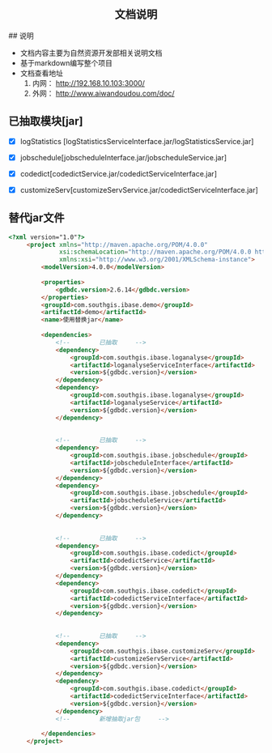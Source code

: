 <center><h2>文档说明</h2></center>
## 说明

*  文档内容主要为自然资源开发部相关说明文档
*  基于markdown编写整个项目
*  文档查看地址
    1. 内网： http://192.168.10.103:3000/
    2. 外网： http://www.aiwandoudou.com/doc/

## 已抽取模块[jar]
- [x]  logStatistics [logStatisticsServiceInterface.jar/logStatisticsService.jar]

- [x]  jobschedule[jobscheduleInterface.jar/jobscheduleService.jar]
- [x]  codedict[codedictService.jar/codedictServiceInterface.jar]
- [x]  customizeServ[customizeServService.jar/codedictServiceInterface.jar]

## 替代jar文件
```html
<?xml version="1.0"?>
     <project xmlns="http://maven.apache.org/POM/4.0.0"
              xsi:schemaLocation="http://maven.apache.org/POM/4.0.0 http://maven.apache.org/xsd/maven-4.0.0.xsd"
              xmlns:xsi="http://www.w3.org/2001/XMLSchema-instance">
         <modelVersion>4.0.0</modelVersion>
     
         <properties>
             <gdbdc.version>2.6.14</gdbdc.version>
         </properties>
         <groupId>com.southgis.ibase.demo</groupId>
         <artifactId>demo</artifactId>
         <name>使用替换jar</name>
     
         <dependencies>
             <!--        已抽取     -->
             <dependency>
                 <groupId>com.southgis.ibase.loganalyse</groupId>
                 <artifactId>loganalyseServiceInterface</artifactId>
                 <version>${gdbdc.version}</version>
             </dependency>
             <dependency>
                 <groupId>com.southgis.ibase.loganalyse</groupId>
                 <artifactId>loganalyseService</artifactId>
                 <version>${gdbdc.version}</version>
             </dependency>
     
     
             <!--        已抽取     -->
             <dependency>
                 <groupId>com.southgis.ibase.jobschedule</groupId>
                 <artifactId>jobscheduleInterface</artifactId>
                 <version>${gdbdc.version}</version>
             </dependency>
             <dependency>
                 <groupId>com.southgis.ibase.jobschedule</groupId>
                 <artifactId>jobscheduleService</artifactId>
                 <version>${gdbdc.version}</version>
             </dependency>
     
     
             <!--        已抽取     -->
             <dependency>
                 <groupId>com.southgis.ibase.codedict</groupId>
                 <artifactId>codedictService</artifactId>
                 <version>${gdbdc.version}</version>
             </dependency>
             <dependency>
                 <groupId>com.southgis.ibase.codedict</groupId>
                 <artifactId>codedictServiceInterface</artifactId>
                 <version>${gdbdc.version}</version>
             </dependency>
     
     
             <!--        已抽取     -->
             <dependency>
                 <groupId>com.southgis.ibase.customizeServ</groupId>
                 <artifactId>customizeServService</artifactId>
                 <version>${gdbdc.version}</version>
             </dependency>
             <dependency>
                 <groupId>com.southgis.ibase.codedict</groupId>
                 <artifactId>codedictServiceInterface</artifactId>
                 <version>${gdbdc.version}</version>
             </dependency>
             <!--        新增抽取jar包     -->
     
         </dependencies>
     </project>


```




